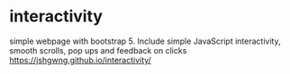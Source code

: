 ﻿# interactivity
simple webpage with bootstrap 5. 
Include simple JavaScript interactivity, smooth scrolls, pop ups and feedback on clicks
https://jshgwng.github.io/interactivity/
